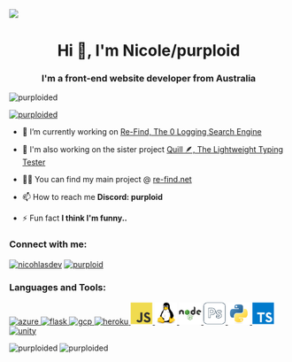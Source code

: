<img src="https://cdn.discordapp.com/attachments/1237991911332122626/1299622043406438452/banner.png?ex=671dded8&is=671c8d58&hm=f497589208a08fbb0394d9819302ffc572b4ccc9e5dd326bdb10176fe5713012&">
<h1 align="center">Hi 👋, I'm Nicole/purploid</h1>
<h3 align="center">I'm a front-end website developer from Australia</h3>

<p align="left"> <img src="https://komarev.com/ghpvc/?username=purploided&label=Profile%20views&color=0e75b6&style=flat" alt="purploided" /> </p>

<p align="left"> <a href="https://github.com/ryo-ma/github-profile-trophy"><img src="https://github-profile-trophy.vercel.app/?username=purploided" alt="purploided" /></a> </p>

- 🔭 I’m currently working on [Re-Find, The 0 Logging Search Engine](https://github.com/purploided/Re-Find)

- 🔭 I'm also working on the sister project [Quill 🪶, The Lightweight Typing Tester](https://github.com/purploided/Quill)

- 👨‍💻 You can find my main project @ [re-find.net](re-find.net)

- 📫 How to reach me **Discord: purploid**

- ⚡ Fun fact **I think I'm funny..**

<h3 align="left">Connect with me:</h3>
<p align="left">
<a href="https://twitter.com/nicohlasdev" target="blank"><img align="center" src="https://raw.githubusercontent.com/rahuldkjain/github-profile-readme-generator/master/src/images/icons/Social/twitter.svg" alt="nicohlasdev" height="30" width="40" /></a>
<a href="https://www.youtube.com/c/purploid" target="blank"><img align="center" src="https://raw.githubusercontent.com/rahuldkjain/github-profile-readme-generator/master/src/images/icons/Social/youtube.svg" alt="purploid" height="30" width="40" /></a>
</p>

<h3 align="left">Languages and Tools:</h3>
<p align="left"> <a href="https://azure.microsoft.com/en-in/" target="_blank" rel="noreferrer"> <img src="https://www.vectorlogo.zone/logos/microsoft_azure/microsoft_azure-icon.svg" alt="azure" width="40" height="40"/> </a> <a href="https://flask.palletsprojects.com/" target="_blank" rel="noreferrer"> <img src="https://www.vectorlogo.zone/logos/pocoo_flask/pocoo_flask-icon.svg" alt="flask" width="40" height="40"/> </a> <a href="https://cloud.google.com" target="_blank" rel="noreferrer"> <img src="https://www.vectorlogo.zone/logos/google_cloud/google_cloud-icon.svg" alt="gcp" width="40" height="40"/> </a> <a href="https://heroku.com" target="_blank" rel="noreferrer"> <img src="https://www.vectorlogo.zone/logos/heroku/heroku-icon.svg" alt="heroku" width="40" height="40"/> </a> <a href="https://developer.mozilla.org/en-US/docs/Web/JavaScript" target="_blank" rel="noreferrer"> <img src="https://raw.githubusercontent.com/devicons/devicon/master/icons/javascript/javascript-original.svg" alt="javascript" width="40" height="40"/> </a> <a href="https://www.linux.org/" target="_blank" rel="noreferrer"> <img src="https://raw.githubusercontent.com/devicons/devicon/master/icons/linux/linux-original.svg" alt="linux" width="40" height="40"/> </a> <a href="https://nodejs.org" target="_blank" rel="noreferrer"> <img src="https://raw.githubusercontent.com/devicons/devicon/master/icons/nodejs/nodejs-original-wordmark.svg" alt="nodejs" width="40" height="40"/> </a> <a href="https://www.photoshop.com/en" target="_blank" rel="noreferrer"> <img src="https://raw.githubusercontent.com/devicons/devicon/master/icons/photoshop/photoshop-line.svg" alt="photoshop" width="40" height="40"/> </a> <a href="https://www.python.org" target="_blank" rel="noreferrer"> <img src="https://raw.githubusercontent.com/devicons/devicon/master/icons/python/python-original.svg" alt="python" width="40" height="40"/> </a> <a href="https://www.typescriptlang.org/" target="_blank" rel="noreferrer"> <img src="https://raw.githubusercontent.com/devicons/devicon/master/icons/typescript/typescript-original.svg" alt="typescript" width="40" height="40"/> </a> <a href="https://unity.com/" target="_blank" rel="noreferrer"> <img src="https://www.vectorlogo.zone/logos/unity3d/unity3d-icon.svg" alt="unity" width="40" height="40"/> </a> </p>

<img src="https://github-readme-stats.vercel.app/api/top-langs?username=purploided&show_icons=true&locale=en&layout=compact" alt="purploided" /> <img src="https://github-readme-streak-stats.herokuapp.com/?user=purploided&" alt="purploided" />

